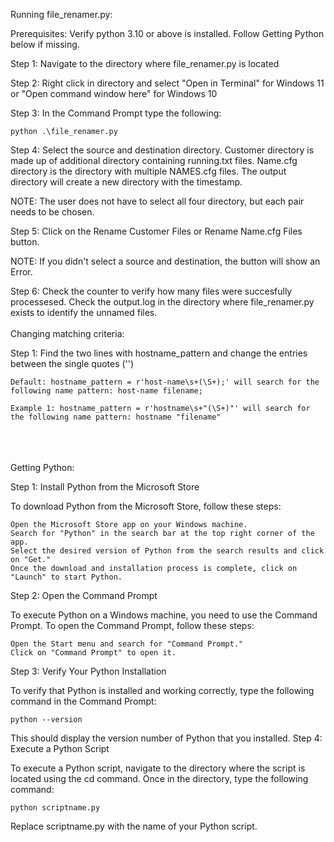 Running file_renamer.py:

Prerequisites: Verify python 3.10 or above is installed. Follow Getting Python below if missing. 

Step 1: Navigate to the directory where file_renamer.py is located

Step 2: Right click in directory and select "Open in Terminal" for Windows 11 or "Open command window here" for Windows 10 

Step 3: In the Command Prompt type the following:

	python .\file_renamer.py
	  
Step 4: Select the source and destination directory. Customer directory is made up of additional directory containing running.txt files. Name.cfg directory is the directory with multiple NAMES.cfg files. The output directory will create a new directory with the timestamp. 

NOTE: The user does not have to select all four directory, but each pair needs to be chosen.

Step 5: Click on the Rename Customer Files or Rename Name.cfg Files button.

NOTE: If you didn't select a source and destination, the button will show an Error.

Step 6: Check the counter to verify how many files were succesfully processesed. Check the output.log in the directory where file_renamer.py exists to identify the unnamed files.
<br>
<br>
Changing matching criteria:

Step 1: Find the two lines with hostname_pattern and change the entries between the single quotes ('') 
   
	Default: hostname_pattern = r'host-name\s+(\S+);' will search for the following name pattern: host-name filename; 
   
	Example 1: hostname_pattern = r'hostname\s+"(\S+)"' will search for the following name pattern: hostname "filename" 
<br>
<br>
<br>
Getting Python:

Step 1: Install Python from the Microsoft Store

To download Python from the Microsoft Store, follow these steps:

    Open the Microsoft Store app on your Windows machine.
    Search for "Python" in the search bar at the top right corner of the app.
    Select the desired version of Python from the search results and click on "Get."
    Once the download and installation process is complete, click on "Launch" to start Python.

Step 2: Open the Command Prompt

To execute Python on a Windows machine, you need to use the Command Prompt. To open the Command Prompt, follow these steps:

    Open the Start menu and search for "Command Prompt."
    Click on "Command Prompt" to open it.

Step 3: Verify Your Python Installation

To verify that Python is installed and working correctly, type the following command in the Command Prompt:

    python --version 

This should display the version number of Python that you installed.
Step 4: Execute a Python Script

To execute a Python script, navigate to the directory where the script is located using the cd command. Once in the directory, type the following command:

    python scriptname.py

Replace scriptname.py with the name of your Python script.

